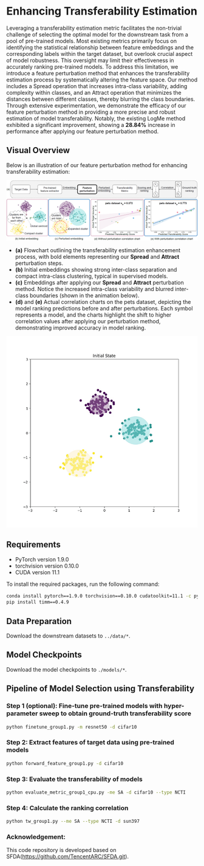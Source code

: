 # Enhancing Transferability Estimation

Leveraging a transferability estimation metric facilitates the non-trivial challenge of selecting the optimal model for the downstream task from a pool of pre-trained models. Most existing metrics primarily focus on identifying the statistical relationship between feature embeddings and the corresponding labels within the target dataset, but overlook crucial aspect of model robustness. This oversight may limit their effectiveness in accurately ranking pre-trained models. To address this limitation, we introduce a feature perturbation method that enhances the transferability estimation process by systematically altering the feature space. Our method includes a Spread operation that increases intra-class variability, adding complexity within classes, and an Attract operation that minimizes the distances between different classes, thereby blurring the class boundaries. Through extensive experimentation, we demonstrate the efficacy of our feature perturbation method in providing a more precise and robust estimation of model transferability. Notably, the existing LogMe method exhibited a significant improvement, showing a **28.84%** increase in performance after applying our feature perturbation method.

## Visual Overview

Below is an illustration of our feature perturbation method for enhancing transferability estimation:

![Teaser Figure](teaser.png)

- **(a)** Flowchart outlining the transferability estimation enhancement process, with bold elements representing our **Spread** and **Attract** perturbation steps.
- **(b)** Initial embeddings showing strong inter-class separation and compact intra-class clustering, typical in supervised models.
- **(c)** Embeddings after applying our **Spread** and **Attract** perturbation method. Notice the increased intra-class variability and blurred inter-class boundaries (shown in the animation below).
- **(d)** and **(e)** Actual correlation charts on the pets dataset, depicting the model ranking predictions before and after perturbations. Each symbol represents a model, and the charts highlight the shift to higher correlation values after applying our perturbation method, demonstrating improved accuracy in model ranking.

![Demo Video](https://github.com/prafful-kumar/enhancing_TE/blob/main/spread_attract_animation.gif)

## Requirements

- PyTorch version 1.9.0
- torchvision version 0.10.0
- CUDA version 11.1

To install the required packages, run the following command:

```bash
conda install pytorch==1.9.0 torchvision==0.10.0 cudatoolkit=11.1 -c pytorch
pip install timm==0.4.9
```


## Data Preparation

Download the downstream datasets to `../data/*`.

## Model Checkpoints

Download the model checkpoints to `./models/*`.

## Pipeline of Model Selection using Transferability

### Step 1 (optional): Fine-tune pre-trained models with hyper-parameter sweep to obtain ground-truth transferability score

```bash
python finetune_group1.py -m resnet50 -d cifar10
```

### Step 2: Extract features of target data using pre-trained models

```bash
python forward_feature_group1.py -d cifar10
```

### Step 3: Evaluate the transferability of models

```bash
python evaluate_metric_group1_cpu.py -me SA -d cifar10 --type NCTI 
```

### Step 4: Calculate the ranking correlation

```bash
python tw_group1.py --me SA --type NCTI -d sun397
```

### Acknowledgement:

This code repository is developed based on SFDA(https://github.com/TencentARC/SFDA.git).

